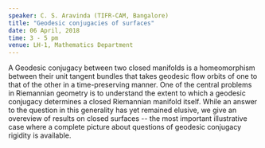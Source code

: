 ```yaml
---
speaker: C. S. Aravinda (TIFR-CAM, Bangalore)
title: "Geodesic conjugacies of surfaces"
date: 06 April, 2018
time: 3 - 5 pm
venue: LH-1, Mathematics Department
---
```


A Geodesic conjugacy between two closed manifolds is a homeomorphism between their unit tangent bundles that takes geodesic flow orbits of one to that of the other in a time-preserving manner. One of the central problems in Riemannian geometry is to understand the extent to which a geodesic conjugacy determines a closed Riemannian manifold itself. While an answer to the question in this generality has yet remained elusive, we give an overeview of results on closed surfaces -- the most important illustrative case where a complete picture about questions of geodesic conjugacy rigidity is available.
